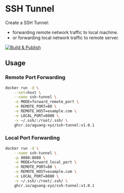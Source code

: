 # SSH Tunnel

Create a SSH Tunnel:

* forwarding remote network traffic to local machine.
* or forwarding local network traffic to remote server.

[![Build & Publish](https://github.com/aguang-xyz/ssh-tunnel/actions/workflows/publish.yml/badge.svg)](https://github.com/aguang-xyz/ssh-tunnel/actions/workflows/publish.yml)

## Usage

### Remote Port Forwarding

```bash
docker run -d \
	--net=host \
	--name ssh-tunnel \
	-e MODE=forward_remote_port \
	-e REMOTE_PORT=80 \
	-e REMOTE_HOST=example.com \
	-e LOCAL_PORT=8080 \
	-v ~/.ssh/:/root/.ssh/ \
	ghcr.io/aguang-xyz/ssh-tunnel:v1.0.1
```

### Local Port Forwarding

```bash
docker run -d \
	--name ssh-tunnel \
	-p 8080:8080 \
	-e MODE=forward_local_port \
	-e REMOTE_PORT=80 \
	-e REMOTE_HOST=example.com \
	-e LOCAL_PORT=8080 \
	-v ~/.ssh/:/root/.ssh/ \
	ghcr.io/aguang-xyz/ssh-tunnel:v1.0.1
```
